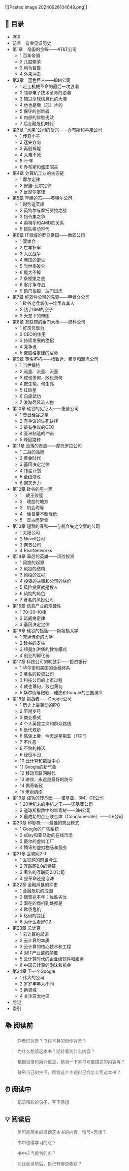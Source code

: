 ![[Pasted image 20240926104648.png]]
## 📑 目录
* 序言
* 前言　有幸见证历史
* 第1章　帝国的余晖——AT&T公司
	* 1   百年帝国  
	* 2   几度繁荣  
	* 3   利令智昏  
	* 4   外来冲击
* 第2章　蓝色巨人——IBM公司
	* 1   赶上机械革命的最后一次浪潮  
	* 2   领导电子技术革命的浪潮  
	* 3   错过全球信息化的大潮  
	* 4   他也是做（芯）片的  
	* 5   保守的创新者  
	* 6   内部的优胜劣汰  
	* 7   后金融危机时代  
* 第3章   “水果”公司的复兴——乔布斯和苹果公司
	* 1   传奇小子  
	* 2   迷失方向  
	* 3   再创辉煌  
	* 4   大难不死  
	* 5   i十年  
	* 6   乔布斯和盛田昭夫
* 第4章   计算机工业的生态链
	* 1   摩尔定律  
	* 2   安迪–比尔定律  
	* 3   反摩尔定律  
* 第5章   奔腾的芯——英特尔公司
	* 1   时势造英雄  
	* 2   英特尔与摩托罗拉之战  
	* 3   指令集之争  
	* 4   英特尔和AMD的关系 
	* 5   错失移动时代  
* 第6章   IT领域的罗马帝国——微软公司
	* 1    双雄会  
	* 2   亡羊补牢  
	* 3   人民战争  
	* 4   帝国的诞生  
	* 5   当世拿破仑  
	* 6   尾大不掉  
	* 7   条顿堡之战  
	* 8   客厅争夺战  
	* 9   前门拒狼，后门进虎  
* 第7章   纯软件公司的先驱——甲骨文公司
	* 1   硅谷老兵新传—埃里森其人  
	* 2   钻了IBM的空子  
	* 3   天堂下的帝国  
* 第8章   互联网的金门大桥——思科公司
	* 1   好风凭借力 
	* 2   CEO的作用  
	* 3   持续发展的绝招  
	* 4   竞争者  
	* 5   诺威格定律的宿命  
* 第9章   英名不朽——杨致远、费罗和雅虎公司
	* 1   当世福特
	* 2   流量、流量、流量  
	* 3   成也萧何，败也萧何  
	* 4   既生瑜，何生亮  
	* 5   红巨星  
	* 6   自废武功  
	* 7   浪淘尽风流人物  
* 第10章  硅谷的见证人——惠普公司
	* 1   昔日硅谷之星  
	* 2   有争议的生死抉择  
	* 3   最有争议的CEO  
	* 4   亚洲制造的冲击  
	* 5   峰回路转  
* 第11章   没落的贵族——摩托罗拉公司
	* 1   二战的品牌  
	* 2   黄金时代 
	* 3   基因决定定律  
	* 4   铱星计划  
	* 5   全线溃败  
	* 6   回天乏力  
* 第12章   硅谷的另一面
	* 1　成王败寇  
	* 2　嗜血的地方  
	* 3　机会均等  
	* 4　硅含量不断降低  
	* 5　亘古而常青
* 第13章   短暂的春秋——与机会失之交臂的公司
	* 1   太阳公司  
	* 2   Novell公司  
	* 3   网景公司  
	* 4   RealNetworks  
* 第14章   幕后的英雄——风险投资
	* 1   风投的起源  
	* 2   风投的结构 
	* 3   风投的过程
	* 4   投资的决策和公司的估价  
	* 5   风险投资就是投人  
	* 6   风投的角色  
	* 7   著名的风投公司  
* 第15章   信息产业的规律性
	* 1   70–20–10律  
	* 2   诺威格定律  
	* 3   基因决定定律  
* 第16章   硅谷的摇篮——斯坦福大学
	* 1   充满传奇的大学  
	* 2   硅谷的支柱 
	* 3   纽曼加洪堡的教育模式  
	* 4   创业的孵化器  
* 第17章   科技公司的吹鼓手——投资银行
	* 1   华尔街和美国的金融体系  
	* 2   著名的投资公司  
	* 3   科技公司的上市过程  
	* 4   成也萧何，败也萧何  
	* 5   华尔街与微软、雅虎和Google的三国演义
* 第18章   挑战者——Google公司
	* 1   历史上最轰动的IPO
	* 2   早期岁月  
	* 3   商业模式  
	* 4   个人英雄主义和群众路线
	* 5   绝代双骄  
	* 6   感谢上帝，今天是星期五（TGIF）  
	* 7   不作恶  
	* 8   不败的神话
	* 9   秘密军团  
	* 10  云计算和数据中心  
	* 11  Google的新气象  
	* 12  移动互联网时代  
	* 13  进攻，永远是最好的防守  
	* 14  佩奇新政  
	* 15  未雨绸缪  
* 第19章   成功的转基因——诺基亚、3M、GE公司
	* 1   20世纪末的手机之王——诺基亚公司  
	* 2   道琼斯指数中的常青树——3M公司  
	* 3   最成功的企业联合体（Conglomerate）——GE公司  
* 第20章   印钞机——最佳的商业模式
	* 1   Google的广告系统  
	* 2   eBay和亚马逊的在线市场  
	* 3   戴尔的虚拟工厂  
	* 4   腾讯的虚拟物品和服务  
* 第21章   互联网2.0
	* 1   互联网的前世今生  
	* 2   互联网2.0的特征  
	* 3   著名的互联网2.0公司  
	* 4   是革命还是泡沫  
* 第22章   金融风暴的冲击
	* 1   金融危机的成因  
	* 2   瑞雪兆丰年：优胜劣汰  
	* 3   潜在的商机到处都是  
	* 4   欧债危机  
	* 5   格局的变迁  
	* 6   为什么看好G2  
* 第23章   云计算
	* 1   云计算的起源  
	* 2   云计算的本质  
	* 3   云计算的核心技术和工程  
	* 4   对IT产业链的颠覆  
	* 5   云计算时代的企业级软件和服务  
	* 6   中国云计算的泡沫和机会  
* 第24章   下一个Google
	* 1   伟大的公司  
	* 2   岁岁年年人不同  
	* 3   新领域  
	* 4   关注亚太地区  
* 后记
* 索引

## 📚 阅读前
> 作者的背景？书籍本身的创作背景？

> 为什么想读这本书？期待看到什么内容？

> 根据目录和简介信息，猜测一下本书可能描述的内容等？

> 联系自己的生活，围绕这个主题自己会怎么写这本书？
## ⏰ 阅读中
> 记录精彩的句子，写下感想
##  💡 阅读后
> 尽可能简单的概括这本书的内容，情节+思想？

> 书中值得学习的点？

> 书中应当批判的点？

> 对比阅读前后，自己有哪些收获？ 
